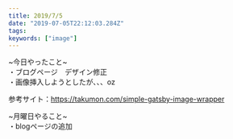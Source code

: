 ```yaml
---
title: 2019/7/5
date: "2019-07-05T22:12:03.284Z"
tags: 
keywords: ["image"]
---
```

~今日やったこと~\
・ブログページ　デザイン修正\
・画像挿入しようとしたが、、、oz

参考サイト：https://takumon.com/simple-gatsby-image-wrapper

~月曜日やること~\
・blogページの追加